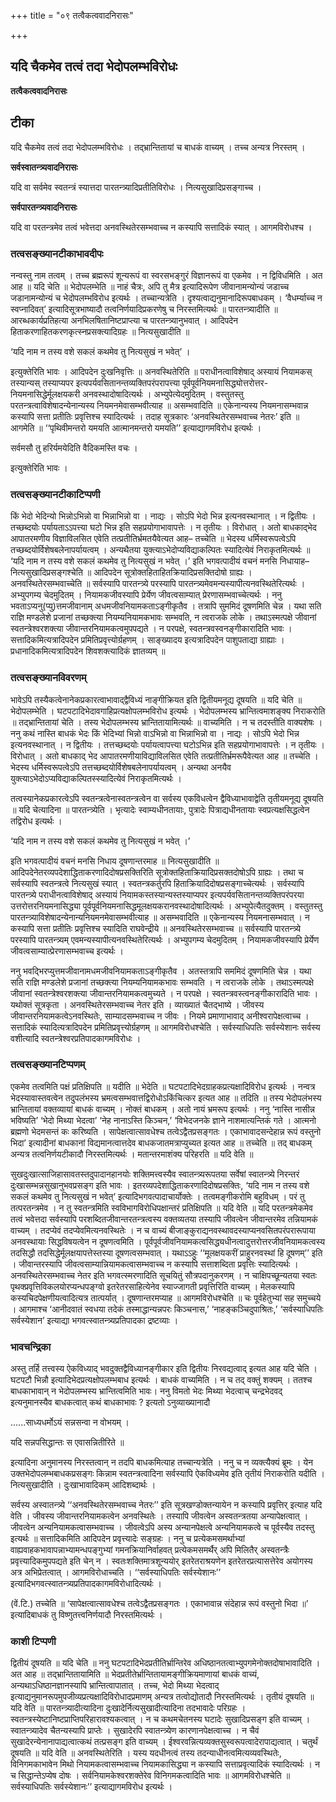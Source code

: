 +++
title = "०९ तत्वैकत्ववादनिरासः"

+++


## यदि चैकमेव तत्वं तदा भेदोपलम्भविरोधः

**तत्वैकत्ववादनिरासः**

## **टीका**

यदि चैकमेव तत्वं तदा भेदोपलम्भविरोधः । तद्भ्रान्तितायां च बाधकं वाच्यम् । तच्च अन्यत्र निरस्तम् ।

**सर्वस्वातन्त्र्यवादनिरासः**

यदि वा सर्वमेव स्वतन्त्रं स्यात्तदा पारतन्त्र्यादिप्रतीतिविरोधः । नित्यसुखादिप्रसङ्गाच्च ।

**सर्वपारतन्त्र्यवादनिरासः**

यदि वा परतन्त्रमेव तत्वं भवेत्तदा अनवस्थितेरसम्भवाच्च न कस्यापि सत्तादिकं स्यात् । आगमविरोधश्च ।

### **तत्वसङ्ख्यानटीकाभावदीपः**

नन्वस्तु नाम तत्वम् । तच्च ब्रह्मरूपं शून्यरूपं वा स्वरसभङ्गुरं विज्ञानरूपं वा एकमेव । न द्विविधमिति । अत आह ॥ यदि चेति ॥ भेदोपलम्भेति ॥ नाहं चैत्रः, अपि तु मैत्र इत्यादिरूपेण जीवानामन्योन्यं जडाच्च जडानामन्योन्यं च भेदोपलम्भविरोध इत्यर्थः । तच्चान्यत्रेति । दृश्यत्वाद्यनुमानादिरूपबाधकम् । ‘वैधर्म्याच्च न स्वप्नादिवत्’ इत्यादिसूत्रभाष्यादौ तत्वनिर्णयादिप्रकरणेषु च निरस्तमित्यर्थः ॥ पारतन्त्र्यादीति ॥ आरब्धकार्यप्रतिहत्या अनभिलषितानिष्टप्राप्त्या च पारतन्त्र्यानुभवात् । आदिपदेन हिताकरणाहितकरणकृत्स्नप्रसक्त्यादिग्रहः ॥ नित्यसुखादीति ॥

‘यदि नाम न तस्य वशे सकलं कथमेव तु नित्यसुखं न भवेत्’ ।

इत्युक्तेरिति भावः । आदिपदेन दुःखनिवृत्तिः ॥ अनवस्थितेरिति ॥ पराधीनत्वाविशेषाद् अस्यायं नियामकस् तस्यान्यस् तस्याप्यपर इत्यपर्यवसितानन्तव्यक्तिपरंपरापत्त्या पूर्वपूर्वनियमनासिद्ध्योत्तरोत्तर-नियमनासिद्धेर्मूलक्षयकरी अनवस्थादोषादित्यर्थः । अभ्युपेत्येदमुदितम् । वस्तुतस्तु परतन्त्रत्वाविशेषादन्येनान्यस्य नियमनमेवासम्भवीत्याह ॥ असम्भवादिति ॥ एकेनान्यस्य नियमनासम्भवान्न कस्यापि सत्ता प्रतीतिः प्रवृत्तिश्च स्यादित्यर्थः । तदाह सूत्रकारः ‘अनवस्थितेरसम्भवाच्च नेतरः’ इति ॥ आगमेति ॥ ‘‘पृथिवीमन्तरो यमयति आत्मानमन्तरो यमयति’’ इत्याद्यागमविरोध इत्यर्थः ।

सर्वमसौ तु हरिर्यमयेदिति वैदिकमस्ति वचः ।

इत्युक्तेरिति भावः ।

### **तत्वसङ्ख्यानटीकाटिप्पणी**

किं भेदो भेदिन्यो भिन्नोऽभिन्नो वा भिन्नाभिन्नो वा । नाद्यः । सोऽपि भेदो भिन्न इत्यनवस्थानात् । न द्वितीयः । तच्छब्दयोः पर्यायताऽऽपत्त्या घटो भिन्न इति सहप्रयोगाभावापत्तेः । न तृतीयः । विरोधात् । अतो बाधकाद्भेद आपातरमणीय विज्ञाविलसित एवेति तत्प्रतीतिर्भ्रमतयैवेत्यत आह– तच्चेति ॥ भेदस्य धर्मिस्वरूपत्वेऽपि तच्छब्दयोर्विशेषबलेनापर्यायत्वम् । अन्यथैतया युक्त्याऽभेदोप्यविद्याकल्पितः स्यादित्येवं निराकृतमित्यर्थः ॥ ‘यदि नाम न तस्य वशे सकलं कथमेव तु नित्यसुखं न भवेत् ।’ इति भगवत्पादीयं वचनं मनसि निधायाह– नित्यसुखादिप्रसङ्गश्चेति ॥ आदिपदेन सूत्रोक्तहिताहितक्रियादिप्रसक्तिदोषो ग्राह्यः । अनवस्थितेरसम्भवाच्चेति ॥ सर्वस्यापि पारतन्त्र्ये परस्यापि पारतन्त्र्यमेवमन्यस्यापीत्यनवस्थितेरित्यर्थः । अभ्युपगम्य चेदमुदितम् । नियामकजीवस्यापि प्रेर्येण जीवत्वसाम्यात् प्रेरणासम्भवाच्चेत्यर्थः । ननु भवताऽप्यनु(प्यु)त्तमजीवानाम् अधमजीवनियामकताऽङ्गीकृतैव । तत्रापि सुममिदं दूषणमिति चेन्न । यथा सति राज्ञि मण्डलेशे प्रजानां तच्छक्त्या नियम्यनियामकभावः सम्भवति, न त्वराजके लोके । तथाऽस्मत्पक्षे जीवानां स्वतन्त्रेश्वरशक्त्या जीवान्तरनियामकत्वमुपपद्यते । न परपक्षे, स्वतन्त्रवस्वनङ्गीकारादिति भावः । सत्तादिकमित्यत्रादिपदेन प्रमितिप्रवृत्त्योर्ग्रहणम् । साङ्ख्यादय इत्यत्रादिपदेन पाशुपताद्या ग्राह्याः । प्रधानादिकमित्यत्रादिपदेन शिवशक्त्यादिकं ज्ञातव्यम् ॥

### **तत्वसङ्ख्यानविवरणम्**

भावेऽपि तस्यैकत्वेनानेकप्रकारत्वाभावाद्द्वैविध्यं नाङ्गीक्रियत इति द्वितीयमनूद्य दूषयति ॥ यदि चेति ॥ भेदोपलम्भेति । घटपटादिभेदावगाहिप्रत्यक्षोपलम्भविरोध इत्यर्थः । भेदोपलम्भस्य भ्रान्तित्वमाशङ्क्य निराकरोति ॥ तद्भ्रान्तितायां चेति । तस्य भेदोपलम्भस्य भ्रान्तितायामित्यर्थः ॥ वाच्यमिति । न च तदस्तीति वाक्यशेषः । ननु कथं नास्ति बाधकं भेदः किं भेदिभ्यां भिन्नो वाऽभिन्नो वा भिन्नाभिन्नो वा । नाद्यः । सोऽपि भेदो भिन्न इत्यनवस्थानात् । न द्वितीयः । तत्तच्छब्दयोः पर्यायत्वापत्त्या घटोऽभिन्न इति सहप्रयोगाभावापत्तेः । न तृतीयः । विरोधात् । अतो बाधकाद् भेद आपातरमणीयाविद्याविलसित एवेति तत्प्रतीतिर्भ्रमरूपैवेत्यत आह ॥ तच्चेति । भेदस्य धर्मिस्वरूपत्वेऽपि तत्तच्छब्दयोर्विशेषबलेनापर्यायत्वम् । अन्यथा अनयैव युक्त्याऽभेदोऽप्यविद्याकल्पितस्स्यादित्येवं निराकृतमित्यर्थः ।

तत्वस्यानेकप्रकारत्वेऽपि स्वतन्त्रत्वेनास्वतन्त्रत्वेन वा सर्वस्य एकविधत्वेन द्वैविध्याभावाद्वेति तृतीयमनूद्य दूषयति ॥ यदि चेत्यादिना ॥ पारतन्त्र्येति । भृत्यादेः स्वाम्यधीनतायाः, पुत्रादेः पित्राद्यधीनतायाः स्वप्रत्यक्षसिद्धत्वेन तद्विरोध इत्यर्थः ।

‘यदि नाम न तस्य वशे सकलं कथमेव तु नित्यसुखं न भवेत् ।’

इति भगवत्पादीयं वचनं मनसि निधाय दूषणान्तरमाह ॥ नित्यसुखादीति ॥ आदिपदेनेतरव्यपदेशाद्धिताकरणादिदोषप्रसक्तिरिति सूत्रोक्तहिताक्रियादिप्रसक्तदोषोऽपि ग्राह्यः । तथा च सर्वस्यापि स्वतन्त्रत्वे नित्यसुखं स्यात् । स्वतन्त्रकर्तुरपि हिताक्रियादिदोषप्रसङ्गाच्चेत्यर्थः । सर्वस्यापि पारतन्त्र्ये पराधीनत्वाविशेषाद् अस्यायं नियामकस्तस्यान्यस्तस्याप्यपर इत्यपर्यवसितानन्तव्यक्तिपरंपरया उत्तरोत्तरनियमनासिद्ध्या पूर्वपूर्वनियमनासिद्धमूलक्षयकरानवस्थादोषादित्यर्थः । अभ्युपेत्यैतदुक्तम् । वस्तुतस्तु पारतन्त्र्याविशेषादन्येनान्यनियमनमेवासम्भवीत्याह ॥ असम्भवादिति ॥ एकेनान्यस्य नियमनासम्भवात् । न कस्यापि सत्ता प्रतीतिः प्रवृत्तिश्च स्यादिति राघवेन्द्रीये ॥ अनवस्थितेरसम्भवाच्च ॥ सर्वस्यापि पारतन्त्र्ये परस्यापि पारतन्त्र्यम् एवमन्यस्यापीत्यनवस्थितेरित्यर्थः । अभ्युपगम्य चेदमुदितम् । नियामकजीवस्यापि प्रेर्येण जीवत्वसाम्यात्प्रेरणासम्भवाच्च इत्यर्थः ।

ननु भवद्भिरप्युत्तमजीवानामधमजीवनियामकताऽङ्गीकृतैव । अतस्तत्रापि सममिदं दूषणमिति चेन्न । यथा सति राज्ञि मण्डलेशे प्रजानां तच्छक्त्या नियम्यनियामकभावः सम्भवति । न त्वराजके लोके । तथाऽस्मत्पक्षे जीवानां स्वतन्त्रेश्वरशक्त्या जीवान्तरनियामकत्वमुच्यते । न परपक्षे । स्वतन्त्रवस्त्वनङ्गीकारादिति भावः । यथोक्तं सूत्रकृता । अनवस्थितेरसम्भवाच्च नेतर इति । व्याख्यातं चैतद्भाष्ये । जीवस्य जीवान्तरनियामकत्वेऽनवस्थितेः, साम्यादसम्भवाच्च न जीवः । नियमे प्रमाणाभावाद् अनीश्वरापेक्षत्वाच्च । सत्तादिकं स्यादित्यत्रादिपदेन प्रमितिप्रवृत्त्योर्ग्रहणम् ॥ आगमविरोधश्चेति । सर्वस्याधिपतिः सर्वस्येशानः सर्वस्य वशीत्यादि स्वतन्त्रेश्वरप्रतिपादकागमविरोधः ।

### **तत्वसङ्ख्यानटिप्पणम्**

एकमेव तत्वमिति पक्षं प्रतिक्षिपति ॥ यदीति ॥ भेदेति ॥ घटपटादिभेदग्राहकप्रत्यक्षादिविरोध इत्यर्थः । नन्वत्र भेदस्यावास्तवत्वेन तदुपलंभस्य भ्रमत्वसम्भवात्तद्विरोधोऽकिंचित्कर इत्यत आह ॥ तदिति ॥ तस्य भेदोपलंभस्य भ्रान्तितायां वक्तव्यायां बाधकं वाच्यम् । नोक्तं बाधकम् । अतो नायं भ्रमरूप इत्यर्थः । ननु ‘नास्ति नासीन्न भविष्यति’ ‘भेदो मिथ्या भेदत्वा’ ‘नेह नानाऽस्ति किञ्चन,’ ‘विभेदजनके ज्ञाने नाशमात्यन्तिकं गते । आत्मनो ब्रह्मणो भेदमसन्तं कः करिष्यति । सापेक्षत्वात्सावधेश्च तत्वेऽद्वैतप्रसङ्गतः । एकाभावादसन्देहान्न रूपं वस्तुनो भिदा’ इत्यादीनां बाधकानां विद्यमानत्वात्तदेव बाधकजातमत्राप्युच्यत इत्यत आह ॥ तच्चेति ॥ तद् बाधकम् अन्यत्र तत्वनिर्णयटीकादौ निरस्तमित्यर्थः । मतान्तरमाशंक्य परिहरति ॥ यदि वेति ॥

सुखदुःखात्साजिहासावतस्तदुपादानहानयोः शक्तिमत्त्वस्यैव स्वातन्त्र्यरूपतया सर्वेषां स्वातन्त्र्ये निरन्तरं दुःखासम्भन्नसुखानुभवप्रसङ्ग इति भावः । इतरव्यपदेशाद्धिताकरणादिदोषप्रसक्तिः, ‘यदि नाम न तस्य वशे सकलं कथमेव तु नित्यसुखं न भवेत्’ इत्यादिभगवत्पादाचार्योक्तेः । तत्वमङ्गीकरोमि बहुविधम् । परं तु तत्परतन्त्रमेव । न तु स्वतन्त्रमिति स्वविभागविरोधिपक्षान्तरं प्रतिक्षिपति ॥ यदि वेति ॥ यदि परतन्त्रमेकमेव तत्वं भवेत्तदा सर्वस्यापि परशब्दितजीवान्तरतन्त्रत्वस्य वक्तव्यतया तस्यापि जीवत्वेन जीवान्तरमेव तन्नियामकं वाच्यम् । तदप्येवं तदप्येवमित्यनवस्थितेः । न च वाच्यं बीजाङ्कुराद्यनवस्थावदस्याप्यनवसितपरंपरारूपाया अनवस्थायाः सिद्धविषयत्वेन न दूषणत्वमिति । पूर्वपूर्वजीवनियामकत्वसिद्ध्यधीनत्वादुत्तरोत्तरजीवनियामकत्वस्य तदसिद्धौ तदसिद्धेर्मूलक्षयापत्तेस्तस्या दूषणत्वसम्भवात् । यथाऽऽहुः ‘‘मूलक्षयकरीं प्राहुरनवस्थां हि दूषणम्’’ इति । जीवान्तरस्यापि जीवत्वसाम्यान्नियामकत्वासम्भवाच्च न कस्यापि सत्ताशब्दिता प्रवृत्तिः स्यादित्यर्थः । अनवस्थितेरसम्भवाच्च नेतर इति भगवत्स्मरणादिति सूचयितुं सौत्रपदानुकरणम् । न चाक्षिपच्छून्यतया स्वतः पृथक्प्रवृत्तिविकलयोरप्यन्धपङ्ग्वो इतरेतरसाहित्येनेव स्याज्जागती प्रवृत्तिरिति वाच्यम् । मेलकस्यापि कस्यचिदपेक्षणीयत्वादित्यत्र तात्पर्यात् । दूषणान्तरमप्याह ॥ आगमविरोधश्चेति ॥ चः पूर्वहेतुभ्यां सह समुच्चये । आगमाश्च ‘आनीदवातं स्वधया तदेकं तस्माद्धान्यन्नपरः किञ्चनास,’ ‘नाहङ्कञ्चिदुपाश्रितः,’ ‘सर्वस्याधिपतिः सर्वस्येशान’ इत्याद्या भगवत्स्वातन्त्र्यप्रतिपादका द्रष्टव्याः ।

### **भावचन्द्रिका**

अस्तु तर्हि तत्त्वस्य ऐकविध्याद् भवदुक्तद्वैविध्यानङ्गीकार इति द्वितीयः निरवद्यत्वाद् इत्यत आह यदि चेति । घटपटौ भिन्नौ इत्यादिभेदप्रत्यक्षोपलम्भबाध इत्यर्थः । बाधकं वाच्यमिति । न च तद् वक्तुं शक्यम् । ततश्च बाधकाभावान् न भेदोपलम्भस्य भ्रान्तित्वमिति भावः। ननु विमतो भेदः मिथ्या भेदत्वाच् चन्द्रभेदवद् इत्यनुमानस्यैव बाधकत्वात् कथं बाधकाभावः ? इत्यतो ऽनुव्याख्यानादौ

......साध्यधर्मोऽयं सन्नसन्वा न वोभयम् ।

यदि सन्नपसिद्धान्तः स एवासन्नितीरिते ॥

इत्यादिना अनुमानस्य निरस्तत्वान् न तदपि बाधकमित्याह तच्चान्यत्रेति । ननु च न व्यक्त्यैक्यं ब्रूमः । येन उक्तभेदोपलम्भबाधकप्रसङ्गः किन्नाम स्वतन्त्रत्वादिना सर्वस्यापि ऐकविध्यमेव इति तृतीयं निराकरोति यदीति । नित्यसुखादीति । दुःखाभावादिकम् आदिशब्दार्थः ।

सर्वस्य अस्वातन्त्र्ये ‘‘अनवस्थितेरसम्भवाच्च नेतरः’’ इति सूत्रखण्डोक्तन्यायेन न कस्यापि प्रवृत्तिर् इत्याह यदि वेति । जीवस्य जीवान्तरनियामकत्वेन अनवस्थितेः । तस्यापि जीवत्वेन अस्वतन्त्रतया अन्यापेक्षत्वात् । जीवत्वेन अन्यनियामकत्वासम्भवाच्च । जीवत्वेऽपि अस्य अन्यानपेक्षत्वे अन्यनियामकत्वे च पूर्वस्यैव तदस्तु इत्यर्थः ॥ सत्तादिकमिति आदिपदेन प्रवृत्त्यादेः सङ्ग्रहः । ननु च प्रत्येकमसमर्थाभ्यां वाह्यवाहकभावापन्नाभ्यामन्धपङ्गुभ्यां गमनक्रियानिर्वाहवत् प्रत्येकमसमर्थैर् अपि मिलितैर् अस्वतन्त्रैः प्रवृत्त्यादिकमुपपद्यते इति चेन् न । स्वतःशक्तिमात्रशून्ययोर् इतरेतराश्रयणेन इतरेतरप्रत्यासत्तेरेव अयोगस्य अत्र अभिप्रेतत्वात् । आगमविरोधाच्चति । ‘‘सर्वस्याधिपतिः सर्वस्येशानः’’ इत्यादिभगवत्स्वातन्त्र्यप्रतिपादकागमविरोधादित्यर्थः ।

(वें.टि.) तच्चेति ॥ ‘सापेक्षत्वात्सावधेश्च तत्वेऽद्वैतप्रसङ्गतः । एकाभावान्न संदेहान्न रूपं वस्तुनो भिदा ॥’ इत्यादिबाधकं तु विष्णुतत्त्वनिर्णयादौ निरस्तमित्यर्थः ।

### **काशी टिप्पणी**

द्वितीयं दूषयति ॥ यदि चेति ॥ ननु घटपटादिभेदप्रतीतिर्भ्रान्तिरेव अधिष्ठानतत्वाभ्युपगमेनोक्तदोषाभावादिति । अत आह ॥ तद्भ्रान्तितायामिति ॥ भेदप्रतीतेर्भ्रान्तितायामङ्गीक्रियमाणायां बाधकं वाच्यं, अन्यथाऽधिष्ठानज्ञानस्यापि भ्रान्तित्वापातात् । तच्च, भेदो मिथ्या भेदत्वाद् इत्याद्यनुमानरूपमुपजीव्यप्रत्यक्षादिविरोधादप्रमाणम् अन्यत्र तत्वोद्योतादौ निरस्तमित्यर्थः । तृतीयं दूषयति ॥ यदि वेति ॥ पारतन्त्र्यादीत्यादिना दुःखादेर्नित्यसुखादीत्यादिना तदभावादेः परिग्रहः । स्वतन्त्रस्येष्टानिष्टप्राप्तिपरिहारावश्यकत्वात् । न च कथमचेतनस्य घटादेः सुखादिप्रसङ्ग इति वाच्यम् । स्वातन्त्र्यादेव चैतन्यस्यापि प्राप्तेः । सुखादेरपि स्वातन्त्र्येण कारणानपेक्षत्वाच्च । न चैवं सुखादेरन्येनानापाद्यत्वात्कथं तत्प्रसङ्ग इति वाच्यम् । ईश्वरवन्नित्यव्यक्तसुस्वरूपत्वादेरापाद्यत्वात् । चतुर्थं दूषयति ॥ यदि वेति ॥ अनवस्थितेरिति । यस्य यदधीनत्वं तस्य तदन्याधीनत्वमित्यव्यवस्थितेः, विनिगमकाभावेन मिथो नियामकत्वासम्भवाच्च नियामकासिद्ध्या न कस्यापि सत्ताप्रवृत्यादिकं स्यादित्यर्थः । न च सिद्धान्तेऽप्येष दोषः । सर्वनियामकेश्वरशक्तेरेव विनिगमकत्वादिति भावः ॥ आगमविरोधश्चेति ॥ सर्वस्याधिपतिः सर्वस्येशानः’’ इत्याद्यागमविरोध इत्यर्थः ।

